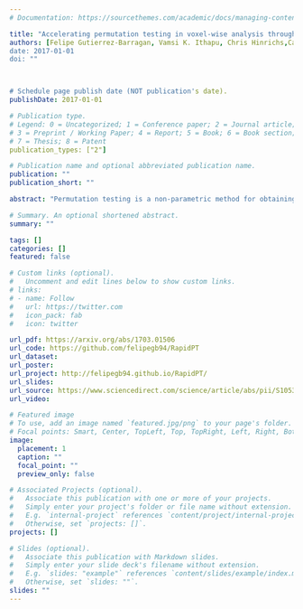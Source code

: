 ```yaml
---
# Documentation: https://sourcethemes.com/academic/docs/managing-content/

title: "Accelerating permutation testing in voxel-wise analysis through subspace tracking: A new plugin for SnPM"
authors: [Felipe Gutierrez-Barragan, Vamsi K. Ithapu, Chris Hinrichs,Camille Maumet, Sterling C Johnson, Thomas E Nichols,Vikas Singh, Alzheimer's Disease Neuroimaging Initiative]
date: 2017-01-01
doi: ""



# Schedule page publish date (NOT publication's date).
publishDate: 2017-01-01

# Publication type.
# Legend: 0 = Uncategorized; 1 = Conference paper; 2 = Journal article;
# 3 = Preprint / Working Paper; 4 = Report; 5 = Book; 6 = Book section;
# 7 = Thesis; 8 = Patent
publication_types: ["2"]

# Publication name and optional abbreviated publication name.
publication: ""
publication_short: ""

abstract: "Permutation testing is a non-parametric method for obtaining the max null distribution used to compute corrected p-values that provide strong control of false positives. In neuroimaging, however, the computational burden of running such an algorithm can be significant. We find that by viewing the permutation testing procedure as the construction of a very large permutation testing matrix, , one can exploit structural properties derived from the data and the test statistics to reduce the runtime under certain conditions. In particular, we see that  is low-rank plus a low-variance residual. This makes  a good candidate for low-rank matrix completion, where only a very small number of entries of  ( of all entries in our experiments) have to be computed to obtain a good estimate. Based on this observation, we present RapidPT, an algorithm that efficiently recovers the max null distribution commonly obtained through regular permutation testing in voxel-wise analysis. We present an extensive validation on a synthetic dataset and four varying sized datasets against two baselines: Statistical NonParametric Mapping (SnPM13) and a standard permutation testing implementation (referred as NaivePT). We find that RapidPT achieves its best runtime performance on medium sized datasets (), with speedups of 1.5× - 38× (vs. SnPM13) and 20x-1000× (vs. NaivePT). For larger datasets () RapidPT outperforms NaivePT (6× - 200×) on all datasets, and provides large speedups over SnPM13 when more than 10000 permutations (2× - 15×) are needed. The implementation is a standalone toolbox and also integrated within SnPM13, able to leverage multi-core architectures when available."

# Summary. An optional shortened abstract.
summary: ""

tags: []
categories: []
featured: false

# Custom links (optional).
#   Uncomment and edit lines below to show custom links.
# links:
# - name: Follow
#   url: https://twitter.com
#   icon_pack: fab
#   icon: twitter

url_pdf: https://arxiv.org/abs/1703.01506
url_code: https://github.com/felipegb94/RapidPT
url_dataset:
url_poster:
url_project: http://felipegb94.github.io/RapidPT/
url_slides:
url_source: https://www.sciencedirect.com/science/article/abs/pii/S1053811917305931?via%3Dihub
url_video:

# Featured image
# To use, add an image named `featured.jpg/png` to your page's folder. 
# Focal points: Smart, Center, TopLeft, Top, TopRight, Left, Right, BottomLeft, Bottom, BottomRight.
image:
  placement: 1
  caption: ""
  focal_point: ""
  preview_only: false

# Associated Projects (optional).
#   Associate this publication with one or more of your projects.
#   Simply enter your project's folder or file name without extension.
#   E.g. `internal-project` references `content/project/internal-project/index.md`.
#   Otherwise, set `projects: []`.
projects: []

# Slides (optional).
#   Associate this publication with Markdown slides.
#   Simply enter your slide deck's filename without extension.
#   E.g. `slides: "example"` references `content/slides/example/index.md`.
#   Otherwise, set `slides: ""`.
slides: ""
---
```


